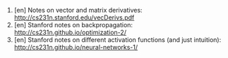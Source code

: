 1. [en] Notes on vector and matrix derivatives: http://cs231n.stanford.edu/vecDerivs.pdf
2. [en] Stanford notes on backpropagation: http://cs231n.github.io/optimization-2/
3. [en] Stanford notes on different activation functions (and just intuition): http://cs231n.github.io/neural-networks-1/

